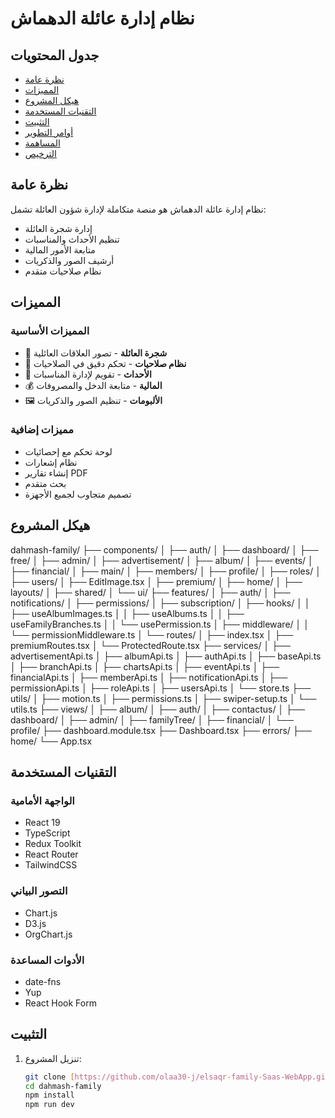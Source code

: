 # نظام إدارة عائلة الدهماش
## جدول المحتويات
- [نظرة عامة](#نظرة-عامة)
- [المميزات](#المميزات)
- [هيكل المشروع](#هيكل-المشروع)
- [التقنيات المستخدمة](#التقنيات-المستخدمة)
- [التثبيت](#التثبيت)
- [أوامر التطوير](#أوامر-التطوير)
- [المساهمة](#المساهمة)
- [الترخيص](#الترخيص)

## نظرة عامة

نظام إدارة عائلة الدهماش هو منصة متكاملة لإدارة شؤون العائلة تشمل:

- إدارة شجرة العائلة
- تنظيم الأحداث والمناسبات
- متابعة الأمور المالية
- أرشيف الصور والذكريات
- نظام صلاحيات متقدم

## المميزات

### المميزات الأساسية
- 🌳 **شجرة العائلة** - تصور العلاقات العائلية
- 🔐 **نظام صلاحيات** - تحكم دقيق في الصلاحيات
- 📅 **الأحداث** - تقويم لإدارة المناسبات
- 💰 **المالية** - متابعة الدخل والمصروفات
- 🖼️ **الألبومات** - تنظيم الصور والذكريات

### مميزات إضافية
- لوحة تحكم مع إحصائيات
- نظام إشعارات
- إنشاء تقارير PDF
- بحث متقدم
- تصميم متجاوب لجميع الأجهزة

## هيكل المشروع
dahmash-family/
├── components/
│   ├── auth/
│   ├── dashboard/
│   ├── free/
│   ├── admin/
│   ├── advertisement/
│   ├── album/
│   ├── events/
│   ├── financial/
│   ├── main/
│   ├── members/
│   ├── profile/
│   ├── roles/
│   ├── users/
│   ├── EditImage.tsx
│   ├── premium/
│   ├── home/
│   ├── layouts/
│   ├── shared/
│   └── ui/
├── features/
│   ├── auth/
│   ├── notifications/
│   ├── permissions/
│   ├── subscription/
│   ├── hooks/
│   │   ├── useAlbumImages.ts
│   │   ├── useAlbums.ts
│   │   ├── useFamilyBranches.ts
│   │   └── usePermission.ts
│   ├── middleware/
│   │   └── permissionMiddleware.ts
│   └── routes/
│       ├── index.tsx
│       ├── premiumRoutes.tsx
│       └── ProtectedRoute.tsx
├── services/
│   ├── advertisementApi.ts
│   ├── albumApi.ts
│   ├── authApi.ts
│   ├── baseApi.ts
│   ├── branchApi.ts
│   ├── chartsApi.ts
│   ├── eventApi.ts
│   ├── financialApi.ts
│   ├── memberApi.ts
│   ├── notificationApi.ts
│   ├── permissionApi.ts
│   ├── roleApi.ts
│   ├── usersApi.ts
│   └── store.ts
├── utils/
│   ├── motion.ts
│   ├── permissions.ts
│   ├── swiper-setup.ts
│   └── utils.ts
├── views/
│   ├── album/
│   ├── auth/
│   ├── contactus/
│   ├── dashboard/
│   ├── admin/
│   ├── familyTree/
│   ├── financial/
│   └── profile/
├── dashboard.module.tsx
├── Dashboard.tsx
├── errors/
├── home/
└── App.tsx


## التقنيات المستخدمة

### الواجهة الأمامية
- React 19
- TypeScript
- Redux Toolkit
- React Router
- TailwindCSS

### التصور البياني
- Chart.js
- D3.js
- OrgChart.js

### الأدوات المساعدة
- date-fns
- Yup
- React Hook Form

## التثبيت

1. تنزيل المشروع:
   ```bash
   git clone [https://github.com/olaa30-j/elsaqr-family-Saas-WebApp.git](https://github.com/olaa30-j/elsaqr-family-Saas-WebApp.git)
   cd dahmash-family
   npm install
   npm run dev

